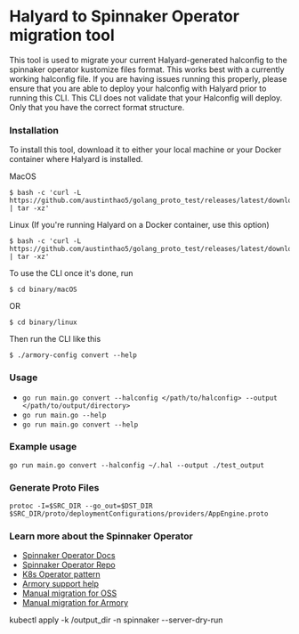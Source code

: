 # Halyard to Spinnaker Operator migration tool

This tool is used to migrate your current Halyard-generated halconfig to the spinnaker operator kustomize files format. This works best with a currently working halconfig file. If you are having issues running this properly, please ensure that you are able to deploy your halconfig with Halyard prior to running this CLI. This CLI does not validate that your Halconfig will deploy. Only that you have the correct format structure.

### Installation
To install this tool, download it to either your local machine or your Docker container where Halyard is installed.


MacOS
```
$ bash -c 'curl -L https://github.com/austinthao5/golang_proto_test/releases/latest/download/binary.tgz | tar -xz'
```

Linux (If you're running Halyard on a Docker container, use this option)
```
$ bash -c 'curl -L https://github.com/austinthao5/golang_proto_test/releases/latest/download/binary.tgz | tar -xz'
```

To use the CLI once it's done, run
```
$ cd binary/macOS
```

OR

```
$ cd binary/linux
```

Then run the CLI like this
```
$ ./armory-config convert --help
```

### Usage

- `go run main.go convert --halconfig </path/to/halconfig> --output </path/to/output/directory>`
- `go run main.go --help`
- `go run main.go convert --help`

### Example usage
`go run main.go convert --halconfig ~/.hal --output ./test_output`

### Generate Proto Files
`protoc -I=$SRC_DIR --go_out=$DST_DIR $SRC_DIR/proto/deploymentConfigurations/providers/AppEngine.proto`

### Learn more about the Spinnaker Operator
- [Spinnaker Operator Docs](https://docs.armory.io/armory-enterprise/installation/armory-operator)
- [Spinnaker Operator Repo](https://github.com/armory/spinnaker-operator)
- [K8s Operator pattern](https://kubernetes.io/docs/concepts/extend-kubernetes/operator/)
- [Armory support help](https://support.armory.io/support)
- [Manual migration for OSS](https://github.com/armory/spinnaker-operator/blob/master/doc/migrate.md)
- [Manual migration for Armory](https://docs.armory.io/armory-enterprise/installation/armory-operator/hal-op-migration/)


kubectl apply -k /output_dir -n spinnaker --server-dry-run